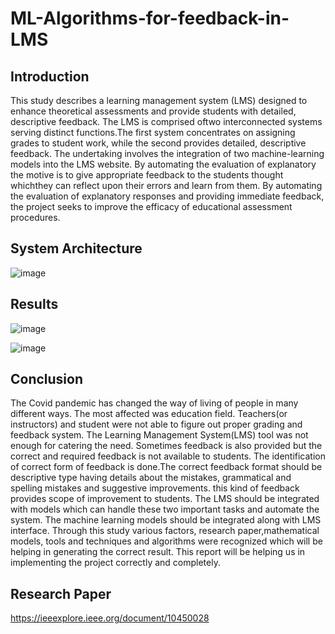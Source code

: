 # ML-Algorithms-for-feedback-in-LMS 

## Introduction
This study describes a learning management system (LMS) designed to enhance theoretical assessments and provide students with detailed, descriptive feedback. The LMS is comprised oftwo interconnected systems serving distinct functions.The first system concentrates on assigning grades to student work, while the second provides detailed, descriptive feedback. The undertaking involves the integration of two machine-learning models into the LMS website. By automating the evaluation of explanatory the motive is to give appropriate feedback to the students thought whichthey can reflect upon their errors and learn from them. By automating the evaluation of explanatory responses and providing immediate feedback, the project seeks to improve the efficacy of educational assessment procedures.


## System Architecture 
![image](https://github.com/rajthakare705/ML-Algorithms-for-feedback-in-LMS/assets/95627754/4c9ee7b9-17ab-429a-98f4-cb4aab25519a)


## Results 
![image](https://github.com/rajthakare705/ML-Algorithms-for-feedback-in-LMS/assets/95627754/577d7647-d2b7-4a13-88fc-c7d5948a1793)


![image](https://github.com/rajthakare705/ML-Algorithms-for-feedback-in-LMS/assets/95627754/adc132be-a74d-4390-84fe-f242a3b5238b)


## Conclusion
The Covid pandemic has changed the way of living of people in many different ways. The most affected was education field. Teachers(or instructors) and student were not able to figure out proper grading and feedback system. The Learning Management System(LMS) tool was not enough for catering the need. Sometimes feedback is also provided but the correct and required feedback is not available to students. The identification of correct form of feedback is done.The correct feedback format should be descriptive type having details about the mistakes, grammatical and spelling mistakes and suggestive improvements. this kind of feedback provides scope of improvement to students. The LMS should be integrated with models which can handle these two important tasks
and automate the system. The machine learning models should be integrated along with LMS interface. Through this study various factors, research paper,mathematical models, tools and techniques and algorithms were recognized which will be helping in generating the correct result. This report will be helping us in implementing the project correctly and completely.

## Research Paper 

https://ieeexplore.ieee.org/document/10450028
